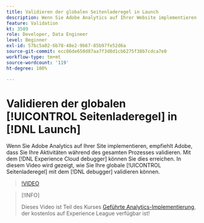 ```yaml
---
title: Validieren der globalen Seitenladeregel in Launch
description: Wenn Sie Adobe Analytics auf Ihrer Website implementieren, müssen Sie in der Lage sein, Ihre Arbeit kontinuierlich zu überprüfen. Der Experience Cloud Debugger ist die Rettung! In diesem Video wird gezeigt, wie Sie Ihre globale Seitenladeregel mit dem Debugger überprüfen.
feature: Validation
kt: 3589
role: Developer, Data Engineer
level: Beginner
exl-id: 57bc5a02-6b78-48e2-9b67-85b97fe52d6a
source-git-commit: ecc86de650d87aa7f3d8d1cb6275f38b7cdca7e0
workflow-type: tm+mt
source-wordcount: '119'
ht-degree: 100%

---
```


# Validieren der globalen [!UICONTROL Seitenladeregel] in [!DNL Launch]

Wenn Sie Adobe Analytics auf Ihrer Site implementieren, empfiehlt Adobe, dass Sie Ihre Aktivitäten während des gesamten Prozesses validieren. Mit dem [!DNL Experience Cloud debugger] können Sie dies erreichen. In diesem Video wird gezeigt, wie Sie Ihre globale [!UICONTROL Seitenladeregel] mit dem [!DNL debugger] validieren können.

>[!VIDEO](https://video.tv.adobe.com/v/28776/?quality=12&learn=on)

>[!INFO]
>
> Dieses Video ist Teil des Kurses [Geführte Analytics-Implementierung](https://experienceleague.adobe.com/?recommended=Analytics-D-1-2019.1&amp;lang=de), der kostenlos auf Experience League verfügbar ist!